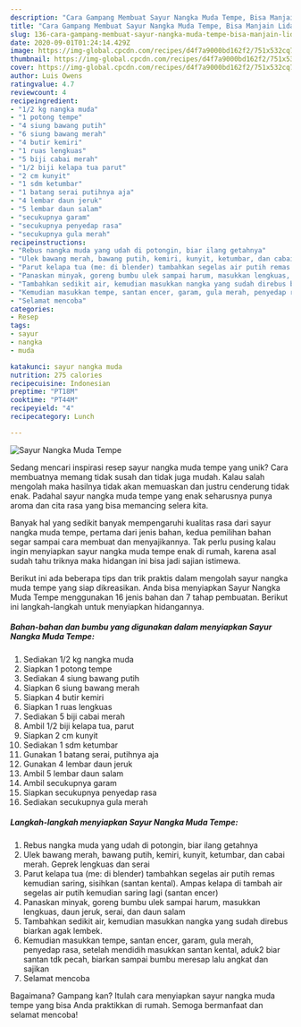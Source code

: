 ```yaml
---
description: "Cara Gampang Membuat Sayur Nangka Muda Tempe, Bisa Manjain Lidah"
title: "Cara Gampang Membuat Sayur Nangka Muda Tempe, Bisa Manjain Lidah"
slug: 136-cara-gampang-membuat-sayur-nangka-muda-tempe-bisa-manjain-lidah
date: 2020-09-01T01:24:14.429Z
image: https://img-global.cpcdn.com/recipes/d4f7a9000bd162f2/751x532cq70/sayur-nangka-muda-tempe-foto-resep-utama.jpg
thumbnail: https://img-global.cpcdn.com/recipes/d4f7a9000bd162f2/751x532cq70/sayur-nangka-muda-tempe-foto-resep-utama.jpg
cover: https://img-global.cpcdn.com/recipes/d4f7a9000bd162f2/751x532cq70/sayur-nangka-muda-tempe-foto-resep-utama.jpg
author: Luis Owens
ratingvalue: 4.7
reviewcount: 4
recipeingredient:
- "1/2 kg nangka muda"
- "1 potong tempe"
- "4 siung bawang putih"
- "6 siung bawang merah"
- "4 butir kemiri"
- "1 ruas lengkuas"
- "5 biji cabai merah"
- "1/2 biji kelapa tua parut"
- "2 cm kunyit"
- "1 sdm ketumbar"
- "1 batang serai putihnya aja"
- "4 lembar daun jeruk"
- "5 lembar daun salam"
- "secukupnya garam"
- "secukupnya penyedap rasa"
- "secukupnya gula merah"
recipeinstructions:
- "Rebus nangka muda yang udah di potongin, biar ilang getahnya"
- "Ulek bawang merah, bawang putih, kemiri, kunyit, ketumbar, dan cabai merah. Geprek lengkuas dan serai"
- "Parut kelapa tua (me: di blender) tambahkan segelas air putih remas kemudian saring, sisihkan (santan kental). Ampas kelapa di tambah air segelas air putih kemudian saring lagi (santan encer)"
- "Panaskan minyak, goreng bumbu ulek sampai harum, masukkan lengkuas, daun jeruk, serai, dan daun salam"
- "Tambahkan sedikit air, kemudian masukkan nangka yang sudah direbus biarkan agak lembek."
- "Kemudian masukkan tempe, santan encer, garam, gula merah, penyedap rasa, setelah mendidih masukkan santan kental, aduk2 biar santan tdk pecah, biarkan sampai bumbu meresap lalu angkat dan sajikan"
- "Selamat mencoba"
categories:
- Resep
tags:
- sayur
- nangka
- muda

katakunci: sayur nangka muda 
nutrition: 275 calories
recipecuisine: Indonesian
preptime: "PT18M"
cooktime: "PT44M"
recipeyield: "4"
recipecategory: Lunch

---
```



![Sayur Nangka Muda Tempe](https://img-global.cpcdn.com/recipes/d4f7a9000bd162f2/751x532cq70/sayur-nangka-muda-tempe-foto-resep-utama.jpg)

Sedang mencari inspirasi resep sayur nangka muda tempe yang unik? Cara membuatnya memang tidak susah dan tidak juga mudah. Kalau salah mengolah maka hasilnya tidak akan memuaskan dan justru cenderung tidak enak. Padahal sayur nangka muda tempe yang enak seharusnya punya aroma dan cita rasa yang bisa memancing selera kita.



Banyak hal yang sedikit banyak mempengaruhi kualitas rasa dari sayur nangka muda tempe, pertama dari jenis bahan, kedua pemilihan bahan segar sampai cara membuat dan menyajikannya. Tak perlu pusing kalau ingin menyiapkan sayur nangka muda tempe enak di rumah, karena asal sudah tahu triknya maka hidangan ini bisa jadi sajian istimewa.


Berikut ini ada beberapa tips dan trik praktis dalam mengolah sayur nangka muda tempe yang siap dikreasikan. Anda bisa menyiapkan Sayur Nangka Muda Tempe menggunakan 16 jenis bahan dan 7 tahap pembuatan. Berikut ini langkah-langkah untuk menyiapkan hidangannya.

<!--inarticleads1-->

##### Bahan-bahan dan bumbu yang digunakan dalam menyiapkan Sayur Nangka Muda Tempe:

1. Sediakan 1/2 kg nangka muda
1. Siapkan 1 potong tempe
1. Sediakan 4 siung bawang putih
1. Siapkan 6 siung bawang merah
1. Siapkan 4 butir kemiri
1. Siapkan 1 ruas lengkuas
1. Sediakan 5 biji cabai merah
1. Ambil 1/2 biji kelapa tua, parut
1. Siapkan 2 cm kunyit
1. Sediakan 1 sdm ketumbar
1. Gunakan 1 batang serai, putihnya aja
1. Gunakan 4 lembar daun jeruk
1. Ambil 5 lembar daun salam
1. Ambil secukupnya garam
1. Siapkan secukupnya penyedap rasa
1. Sediakan secukupnya gula merah




<!--inarticleads2-->

##### Langkah-langkah menyiapkan Sayur Nangka Muda Tempe:

1. Rebus nangka muda yang udah di potongin, biar ilang getahnya
1. Ulek bawang merah, bawang putih, kemiri, kunyit, ketumbar, dan cabai merah. Geprek lengkuas dan serai
1. Parut kelapa tua (me: di blender) tambahkan segelas air putih remas kemudian saring, sisihkan (santan kental). Ampas kelapa di tambah air segelas air putih kemudian saring lagi (santan encer)
1. Panaskan minyak, goreng bumbu ulek sampai harum, masukkan lengkuas, daun jeruk, serai, dan daun salam
1. Tambahkan sedikit air, kemudian masukkan nangka yang sudah direbus biarkan agak lembek.
1. Kemudian masukkan tempe, santan encer, garam, gula merah, penyedap rasa, setelah mendidih masukkan santan kental, aduk2 biar santan tdk pecah, biarkan sampai bumbu meresap lalu angkat dan sajikan
1. Selamat mencoba




Bagaimana? Gampang kan? Itulah cara menyiapkan sayur nangka muda tempe yang bisa Anda praktikkan di rumah. Semoga bermanfaat dan selamat mencoba!
